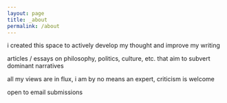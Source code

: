```yaml
---
layout: page
title: _about
permalink: /about
---
```

i created this space to actively develop my thought and improve my writing

articles / essays on philosophy, politics, culture, etc. that aim to subvert dominant narratives

all my views are in flux, i am by no means an expert, criticism is welcome

open to email submissions
